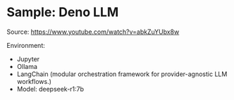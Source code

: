# Sample: Deno LLM

Source: https://www.youtube.com/watch?v=abkZuYUbx8w

Environment:
- Jupyter
- Ollama
- LangChain (modular orchestration framework for provider-agnostic LLM workflows.)
- Model: deepseek-r1:7b

